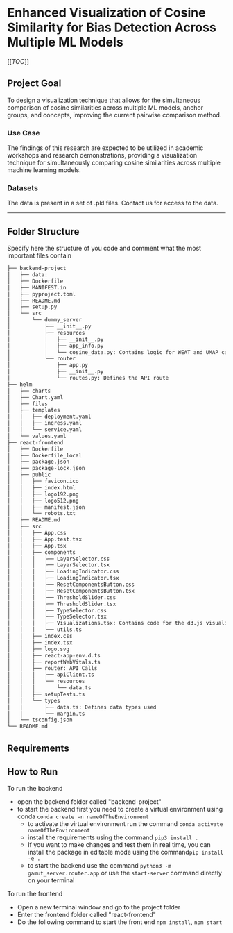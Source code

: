 # Enhanced Visualization of Cosine Similarity for Bias Detection Across Multiple ML Models

[[_TOC_]]


## Project Goal 
To design a visualization technique that allows for the simultaneous comparison of cosine similarities across multiple ML models, anchor groups, and concepts, improving the current pairwise comparison method.

### Use Case
The findings of this research are expected to be utilized in academic workshops and research demonstrations, providing a visualization technique for simultaneously comparing cosine similarities across multiple machine learning models.

### Datasets
The data is present in a set of .pkl files. Contact us for access to the data.

<!-- ### Tasks
Define all the tasks you want your dashboard solve. -->

- - -
## Folder Structure
Specify here the structure of you code and comment what the most important files contain

``` bash
├── backend-project
│   ├── data:
│   ├── Dockerfile
│   ├── MANIFEST.in
│   ├── pyproject.toml
│   ├── README.md
│   ├── setup.py
│   └── src
│       └── dummy_server
│           ├── __init__.py
│           ├── resources
│           │   ├── __init__.py
│           │   ├── app_info.py
│           │   └── cosine_data.py: Contains logic for WEAT and UMAP calculations
│           └── router
│               ├── app.py
│               ├── __init__.py
│               └── routes.py: Defines the API route
├── helm
│   ├── charts
│   ├── Chart.yaml
│   ├── files
│   ├── templates
│   │   ├── deployment.yaml
│   │   ├── ingress.yaml
│   │   └── service.yaml
│   └── values.yaml
├── react-frontend
│   ├── Dockerfile
│   ├── Dockerfile_local
│   ├── package.json
│   ├── package-lock.json
│   ├── public
│   │   ├── favicon.ico
│   │   ├── index.html
│   │   ├── logo192.png
│   │   ├── logo512.png
│   │   ├── manifest.json
│   │   └── robots.txt
│   ├── README.md
│   ├── src
│   │   ├── App.css
│   │   ├── App.test.tsx
│   │   ├── App.tsx
│   │   ├── components
│   │   │   ├── LayerSelector.css
│   │   │   ├── LayerSelector.tsx
│   │   │   ├── LoadingIndicator.css
│   │   │   ├── LoadingIndicator.tsx
│   │   │   ├── ResetComponentsButton.css
│   │   │   ├── ResetComponentsButton.tsx
│   │   │   ├── ThresholdSlider.css
│   │   │   ├── ThresholdSlider.tsx
│   │   │   ├── TypeSelector.css
│   │   │   ├── TypeSelector.tsx
│   │   │   ├── Visualizations.tsx: Contains code for the d3.js visualizations
│   │   │   └── utils.ts
│   │   ├── index.css
│   │   ├── index.tsx
│   │   ├── logo.svg
│   │   ├── react-app-env.d.ts
│   │   ├── reportWebVitals.ts
│   │   ├── router: API Calls
│   │   │   ├── apiClient.ts
│   │   │   └── resources
│   │   │       └── data.ts
│   │   ├── setupTests.ts
│   │   └── types
│   │       ├── data.ts: Defines data types used
│   │       └── margin.ts
│   └── tsconfig.json
└── README.md
```

## Requirements
<!-- In the ```backend-project > dummy_server > router > appy.py``` file, make sure to add the path to where you have your data stored. -->
<!-- Write here all intructions to build the environment and run your code.\
**NOTE:** If we cannot run your code following these requirements we will not be able to evaluate it. -->

## How to Run

To run the backend
- open the backend folder called "backend-project"
- to start the backend first you need to create a virtual environment using conda
    ```conda create -n nameOfTheEnvironment```
  - to activate the virtual environment run the command ```conda activate nameOfTheEnvironment```
  - install the requirements using the command ```pip3 install .```
  - If you want to make changes and test them in real time, you can install the package in editable mode using the command```pip install -e .```
  - to start the backend use the command ```python3 -m gamut_server.router.app``` or use the ```start-server``` command directly on your terminal

To run the frontend
- Open a new terminal window and go to the project folder
- Enter the frontend folder called "react-frontend"
- Do the following command to start the front end ```npm install```, ```npm start```
<!-- If all the steps have been successfully executed a new browser window witht he dummy project loaded will open automatically. -->

<!-- ## Milestones
Document here the major milestones of your code and future planned steps.\
- [x] Week 1
  - [x] Completed Sub-task: [#20984ec2](https://gitlab.inf.ethz.ch/COURSE-XAI-IML22/dummy-fullstack/-/commit/20984ec2197fa8dcdc50f19723e5aa234b9588a3)
  - [x] Completed Sub-task: ...

- [ ] Week 2
  - [ ] Sub-task: [#2](https://gitlab.inf.ethz.ch/COURSE-XAI-IML22/dummy-fullstack/-/issues/2)
  - [ ] Sub-task: ... -->

<!-- Create a list subtask.\
Open an issue for each subtask. Once you create a subtask, link the corresponding issue.\
Create a merge request (with corresponding branch) from each issue.\
Finally accept the merge request once issue is resolved. Once you complete a task, link the corresponding merge commit.\
Take a look at [Issues and Branches](https://www.youtube.com/watch?v=DSuSBuVYpys) for more details. 

This will help you have a clearer overview of what you are currently doing, track your progress and organise your work among yourselves. Moreover it gives us more insights on your progress.  

## Weekly Summary 
Write here a short summary with weekly progress, including challanges and open questions.\
We will use this to understand what your struggles and where did the weekly effort go to. -->

<!-- ## Versioning
Create stable versions of your code each week by using gitlab tags.\
Take a look at [Gitlab Tags](https://docs.gitlab.com/ee/topics/git/tags.html) for more details. 

Then list here the weekly tags. \
We will evaluate your code every week, based on the corresponding version.

Tags:
- Week 1: [Week 1 Tag](https://gitlab.inf.ethz.ch/COURSE-XAI-IML22/dummy-fullstack/-/tags/stable-readme)
- Week 2: ..
- Week 3: ..
- ... -->


